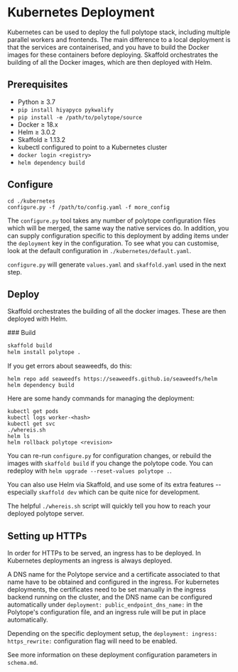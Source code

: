 # Kubernetes Deployment

Kubernetes can be used to deploy the full polytope stack, including multiple parallel workers and frontends. The main difference to a local deployment is that the services are containerised, and you have to build the Docker images for these containers before deploying. Skaffold orchestrates the building of all the Docker images, which are then deployed with Helm.

## Prerequisites

* Python ≥ 3.7
* `pip install hiyapyco pykwalify`
* `pip install -e /path/to/polytope/source`
* Docker ≥ 18.x
* Helm ≥ 3.0.2
* Skaffold ≥ 1.13.2
* kubectl configured to point to a Kubernetes cluster
* `docker login <registry>`
* `helm dependency build`

## Configure

```shell
cd ./kubernetes
configure.py -f /path/to/config.yaml -f more_config
```

The `configure.py` tool takes any number of polytope configuration files which will be merged, the same way the native services do. In addition, you can supply configuration specific to this deployment by adding items under the `deployment` key in the configuration. To see what you can customise, look at the default configuration in `./kubernetes/default.yaml`.

`configure.py` will generate `values.yaml` and `skaffold.yaml` used in the next step.

## Deploy

Skaffold orchestrates the building of all the docker images. These are then deployed with Helm.


### Build

```sh
skaffold build
helm install polytope .
```

If you get errors about seaweedfs, do this:
```
helm repo add seaweedfs https://seaweedfs.github.io/seaweedfs/helm
helm dependency build
```

Here are some handy commands for managing the deployment:

```shell
kubectl get pods
kubectl logs worker-<hash>
kubectl get svc
./whereis.sh
helm ls
helm rollback polytope <revision>
```

You can re-run `configure.py` for configuration changes, or rebuild the images with `skaffold build` if you change the polytope code. You can redeploy with `helm upgrade --reset-values polytope .`.

You can also use Helm via Skaffold, and use some of its extra features -- especially `skaffold dev` which can be quite nice for development.

The helpful `./whereis.sh` script will quickly tell you how to reach your deployed polytope server.

## Setting up HTTPs

In order for HTTPs to be served, an ingress has to be deployed. In Kubernetes deployments an ingress is always deployed.

A DNS name for the Polytope service and a certificate associated to that name have to be obtained and configured in the ingress. For kubernetes deployments, the certificates need to be set manually in the ingress backend running on the cluster, and the DNS name can be configured automatically under `deployment: public_endpoint_dns_name:` in the Polytope's configuration file, and an ingress rule will be put in place automatically.

Depending on the specific deployment setup, the `deployment: ingress: https_rewrite:` configuration flag will need to be enabled.

See more information on these deployment configuration parameters in `schema.md`.
